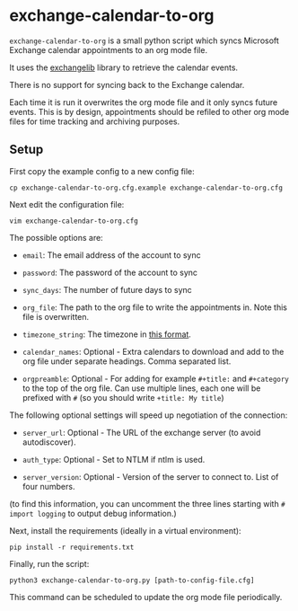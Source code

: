 # exchange-calendar-to-org

`exchange-calendar-to-org` is a small python script which syncs Microsoft Exchange calendar appointments to an org mode file.

It uses the [exchangelib](https://github.com/ecederstrand/exchangelib) library to retrieve the calendar events.

There is no support for syncing back to the Exchange calendar.

Each time it is run it overwrites the org mode file and it only syncs future events.
This is by design, appointments should be refiled to other org mode files for time tracking and archiving purposes.

## Setup

First copy the example config to a new config file:

`cp exchange-calendar-to-org.cfg.example exchange-calendar-to-org.cfg`

Next edit the configuration file:

`vim exchange-calendar-to-org.cfg`

The possible options are:

* `email`: The email address of the account to sync

* `password`: The password of the account to sync

* `sync_days`: The number of future days to sync

* `org_file`: The path to the org file to write the appointments in. Note this file is overwritten.

* `timezone_string`: The timezone in [this format](https://gist.github.com/pamelafox/986163).

* `calendar_names`: Optional - Extra calendars to download and add to the org file under separate headings. Comma separated list.

* `orgpreamble`: Optional - For adding for example `#+title:` and `#+category` to the top of the org file. Can use multiple lines, each one will be prefixed with `#` (so you should write `+title: My title`)

The following optional settings will speed up negotiation of the connection:
* `server_url`: Optional - The URL of the exchange server (to avoid autodiscover).

* `auth_type`: Optional - Set to NTLM if ntlm is used.

* `server_version`: Optional - Version of the server to connect to. List of four numbers.

(to find this information, you can uncomment the three lines starting with `# import logging` to output debug information.)

Next, install the requirements (ideally in a virtual environment):

`pip install -r requirements.txt`

Finally, run the script:

`python3 exchange-calendar-to-org.py [path-to-config-file.cfg]`

This command can be scheduled to update the org mode file periodically.


